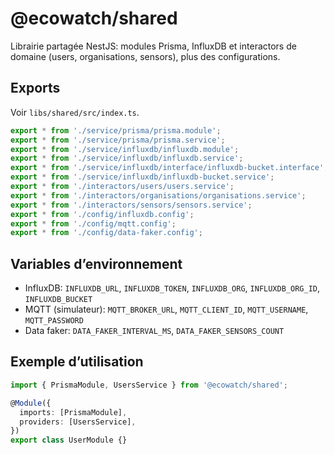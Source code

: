 # @ecowatch/shared

Librairie partagée NestJS: modules Prisma, InfluxDB et interactors de domaine (users, organisations, sensors), plus des configurations.

## Exports

Voir `libs/shared/src/index.ts`.

```ts
export * from './service/prisma/prisma.module';
export * from './service/prisma/prisma.service';
export * from './service/influxdb/influxdb.module';
export * from './service/influxdb/influxdb.service';
export * from './service/influxdb/interface/influxdb-bucket.interface';
export * from './service/influxdb/influxdb-bucket.service';
export * from './interactors/users/users.service';
export * from './interactors/organisations/organisations.service';
export * from './interactors/sensors/sensors.service';
export * from './config/influxdb.config';
export * from './config/mqtt.config';
export * from './config/data-faker.config';
```

## Variables d’environnement

- InfluxDB: `INFLUXDB_URL`, `INFLUXDB_TOKEN`, `INFLUXDB_ORG`, `INFLUXDB_ORG_ID`, `INFLUXDB_BUCKET`
- MQTT (simulateur): `MQTT_BROKER_URL`, `MQTT_CLIENT_ID`, `MQTT_USERNAME`, `MQTT_PASSWORD`
- Data faker: `DATA_FAKER_INTERVAL_MS`, `DATA_FAKER_SENSORS_COUNT`

## Exemple d’utilisation

```ts
import { PrismaModule, UsersService } from '@ecowatch/shared';

@Module({
  imports: [PrismaModule],
  providers: [UsersService],
})
export class UserModule {}
```


